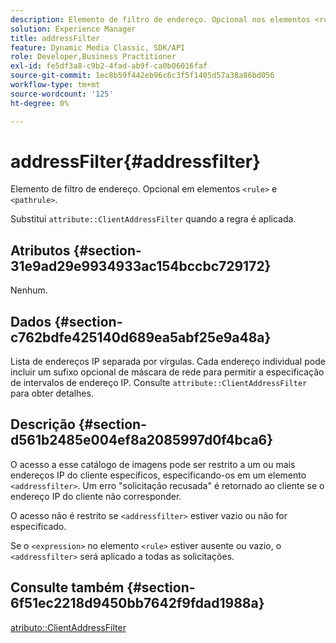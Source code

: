 ```yaml
---
description: Elemento de filtro de endereço. Opcional nos elementos <rule> e <pathrule> .
solution: Experience Manager
title: addressFilter
feature: Dynamic Media Classic, SDK/API
role: Developer,Business Practitioner
exl-id: fe5df3a8-c9b2-4fad-ab9f-ca0b06016faf
source-git-commit: 1ec8b59f442eb96c6c3f5f1405d57a38a86bd056
workflow-type: tm+mt
source-wordcount: '125'
ht-degree: 0%

---
```


# addressFilter{#addressfilter}

Elemento de filtro de endereço. Opcional em elementos `<rule>` e `<pathrule>`.

Substitui `attribute::ClientAddressFilter` quando a regra é aplicada.

## Atributos {#section-31e9ad29e9934933ac154bccbc729172}

Nenhum.

## Dados {#section-c762bdfe425140d689ea5abf25e9a48a}

Lista de endereços IP separada por vírgulas. Cada endereço individual pode incluir um sufixo opcional de máscara de rede para permitir a especificação de intervalos de endereço IP. Consulte `attribute::ClientAddressFilter` para obter detalhes.

## Descrição {#section-d561b2485e004ef8a2085997d0f4bca6}

O acesso a esse catálogo de imagens pode ser restrito a um ou mais endereços IP do cliente específicos, especificando-os em um elemento `<addressfilter>`. Um erro &quot;solicitação recusada&quot; é retornado ao cliente se o endereço IP do cliente não corresponder.

O acesso não é restrito se `<addressfilter>` estiver vazio ou não for especificado.

Se o `<expression>` no elemento `<rule>` estiver ausente ou vazio, o `<addressfilter>` será aplicado a todas as solicitações.

## Consulte também {#section-6f51ec2218d9450bb7642f9fdad1988a}

[atributo::ClientAddressFilter](../../../../../is-api/image-catalog/image-serving-api-ref/c-image-catalog-reference/c-attributes-reference/r-clientaddressfilter.md#reference-7000c1f77b134462a1f06b733f29ba68)
